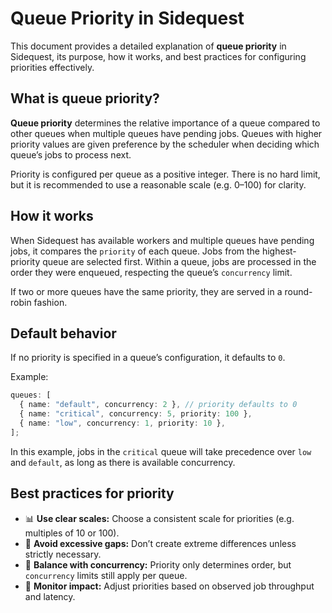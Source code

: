 # Queue Priority in Sidequest

This document provides a detailed explanation of **queue priority** in Sidequest, its purpose, how it works, and best practices for configuring priorities effectively.

## What is queue priority?

**Queue priority** determines the relative importance of a queue compared to other queues when multiple queues have pending jobs. Queues with higher priority values are given preference by the scheduler when deciding which queue’s jobs to process next.

Priority is configured per queue as a positive integer. There is no hard limit, but it is recommended to use a reasonable scale (e.g. 0–100) for clarity.

## How it works

When Sidequest has available workers and multiple queues have pending jobs, it compares the `priority` of each queue. Jobs from the highest-priority queue are selected first. Within a queue, jobs are processed in the order they were enqueued, respecting the queue’s `concurrency` limit.

If two or more queues have the same priority, they are served in a round-robin fashion.

## Default behavior

If no priority is specified in a queue’s configuration, it defaults to `0`.

Example:

```ts
queues: [
  { name: "default", concurrency: 2 }, // priority defaults to 0
  { name: "critical", concurrency: 5, priority: 100 },
  { name: "low", concurrency: 1, priority: 10 },
];
```

In this example, jobs in the `critical` queue will take precedence over `low` and `default`, as long as there is available concurrency.

## Best practices for priority

- 📊 **Use clear scales:** Choose a consistent scale for priorities (e.g. multiples of 10 or 100).
- 🧩 **Avoid excessive gaps:** Don’t create extreme differences unless strictly necessary.
- 🔄 **Balance with concurrency:** Priority only determines order, but `concurrency` limits still apply per queue.
- 🧪 **Monitor impact:** Adjust priorities based on observed job throughput and latency.
